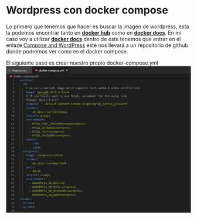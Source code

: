 # Wordpress con docker compose

Lo primero que tenemos que hacer es buscar la imagen de wordpress, esta la podemos encontrar tanto en [**docker hub**](https://hub.docker.com/_/wordpress) como en [**docker docs**](https://docs.docker.com/samples/mariadb/). En mi caso voy a utilizar  [**docker docs**](https://docs.docker.com/samples/mariadb/) dentro de este tenemos que entrar en el enlaze [Compose and WordPress](https://github.com/docker/awesome-compose/tree/master/official-documentation-samples/wordpress/) este nos llevará a un repositorio de github donde podremos ver como es el docker compose.

El siguiente paso es crear nuestro propio docker-compose.yml
![docker-compose.yml](https://github.com/JorgeUsatorre/Wordpress-/blob/main/Captira.png)


